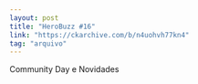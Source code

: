 ```yaml
---
layout: post
title: "HeroBuzz #16"
link: "https://ckarchive.com/b/n4uohvh77kn4"
tag: "arquivo"
---
```

Community Day e Novidades
